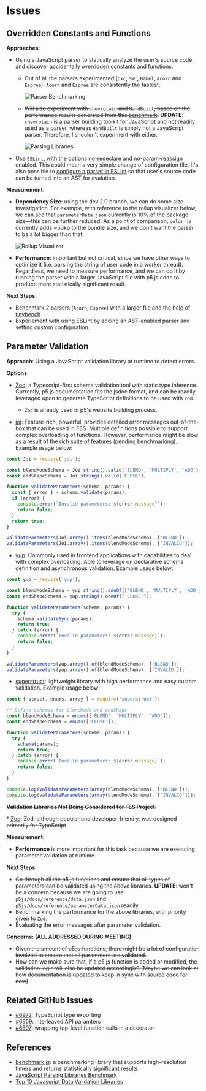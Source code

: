 # Issues

## Overridden Constants and Functions

**Approaches**:

* Using a JavaScript parser to statically analyze the user's source code, and discover accidentally overridden constants and functions.

  * Out of all the parsers experimented (`oxc`, `SWC`, `Babel`, `Acorn` and `Espree`), `Acorn` and `Espree` are consistently the fastest.

    ![Parser Benchmarking](/images/parser-benchmark.png)

  * ~~Will also experiment with `chevrotain` and `HandBuilt`, based on the performance results generated from this [benchmark](https://chevrotain.io/performance/).~~ **UPDATE**: `chevrotain` is a parser building toolkit for JavaScript and not readily used as a parser, whereas `HandBuilt` is simply not a JavaScript parser. Therefore, I shouldn't experiment with either.

    ![Parsing Libraries](/images/parsing-libraries.png)

* Use `ESLint`, with the options [no-redeclare](https://eslint.org/docs/latest/rules/no-redeclare#rule-details) and [no-param-reassign](https://eslint.org/docs/latest/rules/no-param-reassign#rule-details) enabled. This could mean a very simple change of configuration file. It's also possible to [configure a parser in ESLint](https://eslint.org/docs/latest/use/configure/parser) so that user's source code can be turned into an AST for evalution.

**Measurement**:

* **Dependency Size**: using the dev.2.0 branch, we can do some size investigation. For example, with reference to the rollup visualizer below, we can see that `parameterData.json` currently is 10% of the package size—this can be further reduced. As a point of comparison, `color.js` currently adds ~50kb to the bundle size, and we don't want the parser to be a lot bigger than that.

  ![Rollup Visualizer](/images/rollup-size.png)

* **Performance**: important but not critical, since we have other ways to optimize it (i.e. parsing the string of user code in a worker thread). Regardless, we need to measure performance, and we can do it by running the parser with a larger JavaScript file with p5.js code to produce more statistically significant result.

**Next Steps**:

* Benchmark 2 parsers (`Acorn`, `Espree`) with a larger file and the help of [tinybench](https://github.com/tinylibs/tinybench).
* Experiement with using ESLint by adding an AST-enabled parser and setting custom configuration.

## Parameter Validation

**Approach**: Using a JavaScript validation library at runtime to detect errors.

**Options**:

* [Zod](https://zod.dev/): a Typescript-first schema validation tool with static type inference. Currently, p5.js documentation fits the jsdoc format, and can be readily leveraged upon to generate TypeScript definitions to be used with `Zod`.

  * `Zod` is already used in p5's website building process.

* [joi](https://www.npmjs.com/package/joi): Feature-rich, powerful, provides detailed error messages out-of-the-box that can be used in FES. Multiple definitions possible to support complex overloading of functions. However, performance might be slow as a result of the rich suite of features (pending benchmarking). Example usage below:

```javascript
const Joi = require('joi');

const blendModeSchema = Joi.string().valid('BLEND', 'MULTIPLY', 'ADD');
const endShapeSchema = Joi.string().valid('CLOSE');

function validateParameters(schema, params) {
  const { error } = schema.validate(params);
  if (error) {
    console.error(`Invalid parameters: ${error.message}`);
    return false;
  }
  return true;
}

validateParameters(Joi.array().items(blendModeSchema), ['BLEND']);
validateParameters(Joi.array().items(blendModeSchema), ['INVALID']);
```

* [yup](https://www.npmjs.com/package/yup): Commonly used in frontend applications with capabilities to deal with complex overloading. Able to leverage on declarative schema definition and asynchronous validation. Example usage below:

```javascript
const yup = require('yup');

const blendModeSchema = yup.string().oneOf(['BLEND', 'MULTIPLY', 'ADD']);
const endShapeSchema = yup.string().oneOf(['CLOSE']);

function validateParameters(schema, params) {
  try {
    schema.validateSync(params);
    return true;
  } catch (error) {
    console.error(`Invalid parameters: ${error.message}`);
    return false;
  }
}

validateParameters(yup.array().of(blendModeSchema), ['BLEND']);
validateParameters(yup.array().of(blendModeSchema), ['INVALID']);
```

* [superstruct](https://docs.superstructjs.org/): lightweight library with high performance and easy custom validation. Example usage below:

```javascript
const { struct, enums, array } = require('superstruct');

// Define schemas for blendMode and endShape
const blendModeSchema = enums(['BLEND', 'MULTIPLY', 'ADD']);
const endShapeSchema = enums(['CLOSE']);

function validateParameters(schema, params) {
  try {
    schema(params);
    return true;
  } catch (error) {
    console.error(`Invalid parameters: ${error.message}`);
    return false;
  }
}

console.log(validateParameters(array(blendModeSchema), ['BLEND']));
console.log(validateParameters(array(blendModeSchema), ['INVALID']));
```

~~**Validation Libraries Not Being Considered for FES Project**:~~

~~* [Zod](https://zod.dev/): Zod, although popular and developer-friendly, was designed primarily for TypeScript~~

**Measurement**:

* **Performance** is more important for this task because we are executing parameter validation at runtime.

**Next Steps**:

* ~~Go through all the p5.js functions and ensure that all types of parameters can be validated using the above libraries.~~ **UPDATE**: won't be a concern because we are going to use `p5js/docs/reference/data.json` and `p5js/docs/reference/parameterData.json` readily.
* Benchmarking the performance for the above libraries, with priority given to `Zod`.
* Evaluating the error messages after parameter validation.

**Concerns: (ALL ADDRESSED DURING MEETING)**

* ~~Given the amount of p5.js functions, there might be a lot of configuration involved to ensure that all parameters are validated.~~
* ~~How can we make sure that, if a p5.js function is added or modified, the validation logic will also be updated accordingly? (Maybe we can look at how documentation is updated to keep in sync with source code for now)~~

## Related GitHub Issues

* [#6972](https://github.com/processing/p5.js/pull/6972): TypeScript type exporting
* [#6959](https://github.com/processing/p5.js/issues/6959): interleaved API paramters
* [#6597](https://github.com/processing/p5.js/issues/6597): wrapping top-level function calls in a decorator

## References

* [benchmark.js](https://benchmarkjs.com/): a benchmarking library that supports high-resolution timers and returns statistically significant results.
* [JavaScript Parsing Libraries Benchmark](https://chevrotain.io/performance/)
* [Top 10 Javascript Data Validation Libraries](https://byby.dev/js-object-validators)
